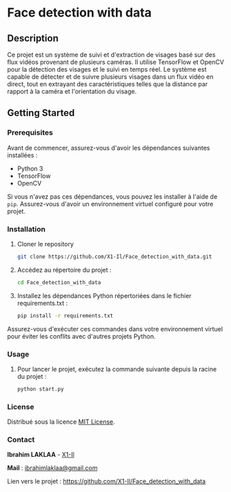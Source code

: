 # Face detection with data

## Description

Ce projet est un système de suivi et d'extraction de visages basé sur des flux vidéos provenant de plusieurs caméras. Il utilise TensorFlow et OpenCV pour la détection des visages et le suivi en temps réel. Le système est capable de détecter et de suivre plusieurs visages dans un flux vidéo en direct, tout en extrayant des caractéristiques telles que la distance par rapport à la caméra et l'orientation du visage.

## Getting Started

### Prerequisites

Avant de commencer, assurez-vous d'avoir les dépendances suivantes installées :

- Python 3
- TensorFlow
- OpenCV

Si vous n'avez pas ces dépendances, vous pouvez les installer à l'aide de `pip`. Assurez-vous d'avoir un environnement virtuel configuré pour votre projet.

### Installation

1. Cloner le repository
   ```sh
   git clone https://github.com/X1-Il/Face_detection_with_data.git
2. Accédez au répertoire du projet :
    ```sh
    cd Face_detection_with_data
3. Installez les dépendances Python répertoriées dans le fichier requirements.txt :
    ```sh
    pip install -r requirements.txt
Assurez-vous d'exécuter ces commandes dans votre environnement virtuel pour éviter les conflits avec d'autres projets Python.

### Usage
1. Pour lancer le projet, exécutez la commande suivante depuis la racine du projet :
    
    ```sh
    python start.py
### License
Distribué sous la licence [MIT License](https://github.com/X1-Il/Face_detection_with_data/blob/main/LICENSE).

### Contact
**Ibrahim LAKLAA** - [X1-Il](https://x1-il.netlify.app/)

**Mail** : [ibrahimlaklaa@gmail.com](mailto:ibrahimlaklaa@gmail.com)

Lien vers le projet : https://github.com/X1-Il/Face_detection_with_data
